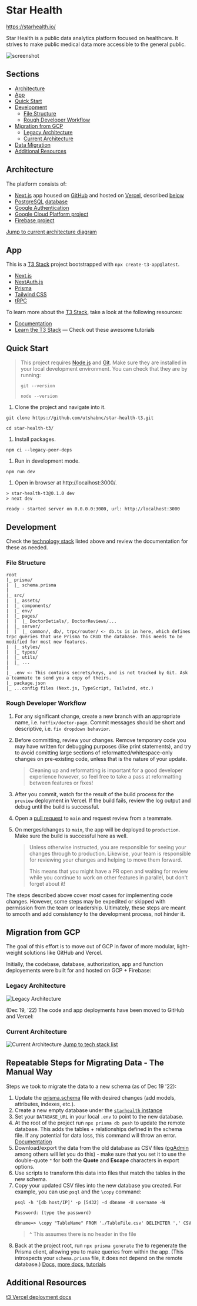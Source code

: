 # Star Health

https://starhealth.io/

Star Health is a public data analytics platform focused on healthcare. It strives to make public medical data more accessible to the general public.

![screenshot](public/images/ScreenGrabHomepage.png)


## Sections
- [Architecture](#architecture)
- [App](#app)
- [Quick Start](#quick-start)
- [Development](#development)
    - [File Structure](#file-structure)
    - [Rough Developer Workflow](#rough-developer-workflow)
- [Migration from GCP](#migration-from-gcp)
    - [Legacy Architecture](#legacy-architecture)
    - [Current Architecture](#current-architecture)
- [Data Migration](#repeatable-steps-for-migrating-data---the-manual-way)
- [Additional Resources](#additional-resources)


## Architecture

The platform consists of:
- [Next.js](https://nextjs.org/) app housed on [GitHub](https://github.com/utshabnc/star-health-t3) and hosted on [Vercel](https://vercel.com/), described [below](#app)
- [PostgreSQL](https://www.postgresql.org/) [database](https://console.cloud.google.com/sql/instances/starhealth/overview?project=starhealth-io)
- [Google Authentication](https://firebase.google.com/docs/auth)
- [Google Cloud Platform project](https://console.cloud.google.com/welcome?project=starhealth-io)
- [Firebase project](https://console.firebase.google.com/project/starhealth-io/overview)

[Jump to current architecture diagram](#current-architecture)

## App

This is a [T3 Stack](https://create.t3.gg/) project bootstrapped with `npx create-t3-app@latest`.

- [Next.js](https://nextjs.org)
- [NextAuth.js](https://next-auth.js.org)
- [Prisma](https://prisma.io)
- [Tailwind CSS](https://tailwindcss.com)
- [tRPC](https://trpc.io)

To learn more about the [T3 Stack](https://create.t3.gg/), take a look at the following resources:

- [Documentation](https://create.t3.gg/)
- [Learn the T3 Stack](https://create.t3.gg/en/faq#what-learning-resources-are-currently-available) — Check out these awesome tutorials

## Quick Start

>This project requires [Node.js](https://nodejs.org/en/) and [Git](https://git-scm.com/). Make sure they are installed in your local development environment. You can check that they are by running:
>```
>git --version
>
>node --version
>```

1. Clone the project and navigate into it.
```
git clone https://github.com/utshabnc/star-health-t3.git

cd star-health-t3/
```

1. Install packages.
```
npm ci --legacy-peer-deps
```

1. Run in development mode.
```
npm run dev
```

1. Open in browser at http://localhost:3000/.
```
> star-health-t3@0.1.0 dev
> next dev

ready - started server on 0.0.0.0:3000, url: http://localhost:3000
```


## Development

Check the [technology stack](#app) listed above and review the documentation for these as needed.

### File Structure
```
root
|_ prisma/
|  |_ schema.prisma
|
|_ src/
|  |_ assets/
|  |_ components/
|  |_ env/
|  |_ pages/
|  |  |_ DoctorDetials/, DoctorReviews/...
|  |_ server/
|  |  |_ common/, db/, trpc/router/ <- db.ts is in here, which defines trpc queries that use Prisma to CRUD the database. This needs to be modified for most new features.
|  |_ styles/
|  |_ types/
|  |_ utils/
|  |_ ...
|
|_ .env <- This contains secrets/keys, and is not tracked by Git. Ask a teammate to send you a copy of theirs.
|_ package.json
|_ ...config files (Next.js, TypeScript, Tailwind, etc.)
```

### Rough Developer Workflow

1. For any significant change, create a new branch with an appropriate name, i.e. `hotfix/doctor-page`. Commit messages should be short and descriptive, i.e. `fix dropdown behavior`.

1. Before committing, review your changes. Remove temporary code you may have written for debugging purposes (like print statements), and try to avoid comitting large sections of reformatted/whitespace-only changes on pre-existing code, unless that is the nature of your update. 

    > Cleaning up and reformatting is important for a good developer experience however, so feel free to take a pass at reformatting between features or fixes!

1. After you commit, watch for the result of the build process for the `preview` deployment in Vercel. If the build fails, review the log output and debug until the build is successful. 

1. Open a [pull request](https://github.com/utshabnc/star-health-t3/pulls) to `main` and request review from a teammate.

1. On merges/changes to `main`, the app will be deployed to `production`. Make sure the build is successful here as well.
    > Unless otherwise instructed, you are responsible for seeing your changes through to production. Likewise, your team is responsible for reviewing your changes and helping to move them forward.
    >
    >This means that you might have a PR open and waiting for review while you continue to work on other features in parallel, but don't forget about it!

The steps described above cover _most_ cases for implementing code changes. However, some steps may be expedited or skipped with permission from the team or leadership. Ultimately, these steps are meant to smooth and add consistency to the development process, not hinder it.


## Migration from GCP

The goal of this effort is to move out of GCP in favor of more modular, light-weight solutions like GitHub and Vercel.

Initially, the codebase, database, authorization, app and function deployements were built for and hosted on GCP + Firebase:

### Legacy Architecture
![Legacy Architecture](public/images/InfraDiagramLegacy.png)

(Dec 19, '22) The code and app deployments have been moved to GitHub and Vercel:

### Current Architecture

![Current Architecture](public/images/InfraDiagramCurrent.png)
[Jump to tech stack list](#architecture)


## Repeatable Steps for Migrating Data - The Manual Way

Steps we took to migrate the data to a new schema (as of Dec 19 '22):
1. Update the [prisma.schema](prisma/schema.prisma) file with desired changes (add models, attributes, indexes, etc.).
1. Create a new empty database under the [`starhealth` instance](https://console.cloud.google.com/sql/instances/starhealth/databases?project=starhealth-io)
1. Set your `DATABASE_URL` in your local `.env` to point to the new database.
1. At the root of the project run `npx prisma db push` to update the remote database. This adds the tables + relationships defined in the schema file. If any potential for data loss, this command will throw an error. [Documentation](https://www.prisma.io/docs/concepts/components/prisma-migrate/db-push)
1. Download/export the data from the old database as CSV files ([pgAdmin](https://www.pgadmin.org/) among others will let you do this) - make sure that you set it to use the double-quote `"` for both the __Quote__ and __Escape__ characters in export options.
1. Use scripts to transform this data into files that match the tables in the new schema.
1. Copy your updated CSV files into the new database you created. For example, you can use `psql` and the `\copy` command:
    ```
    psql -h '[db host/IP]' -p [5432] -d dbname -U username -W

    Password: (type the password)

    dbname=> \copy "TableName" FROM './TableFile.csv' DELIMITER ',' CSV
    ```
    >^ This assumes there is no header in the file
1. Back at the project root, run `npx prisma generate` the to regenerate the Prisma client, allowing you to make queries from within the app. (This introspects your `schema.prisma` file, it does not depend on the remote database.) [Docs,](https://www.postgresql.org/docs/current/app-psql.html) [more docs,](https://www.postgresguide.com/utilities/psql/) [tutorials](https://tomcam.github.io/postgres/)


## Additional Resources

[t3 Vercel deployment docs](https://create.t3.gg/en/deployment/vercel)
